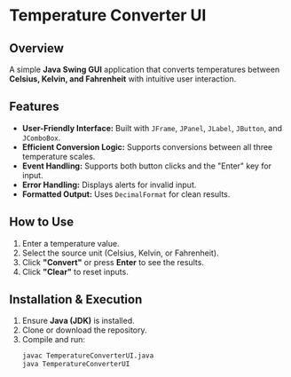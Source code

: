# Temperature Converter UI

## Overview
A simple **Java Swing GUI** application that converts temperatures between **Celsius, Kelvin, and Fahrenheit** with intuitive user interaction.

## Features
- **User-Friendly Interface:** Built with `JFrame`, `JPanel`, `JLabel`, `JButton`, and `JComboBox`.
- **Efficient Conversion Logic:** Supports conversions between all three temperature scales.
- **Event Handling:** Supports both button clicks and the "Enter" key for input.
- **Error Handling:** Displays alerts for invalid input.
- **Formatted Output:** Uses `DecimalFormat` for clean results.

## How to Use
1. Enter a temperature value.
2. Select the source unit (Celsius, Kelvin, or Fahrenheit).
3. Click **"Convert"** or press **Enter** to see the results.
4. Click **"Clear"** to reset inputs.

## Installation & Execution
1. Ensure **Java (JDK)** is installed.
2. Clone or download the repository.
3. Compile and run:
   ```sh
   javac TemperatureConverterUI.java
   java TemperatureConverterUI
